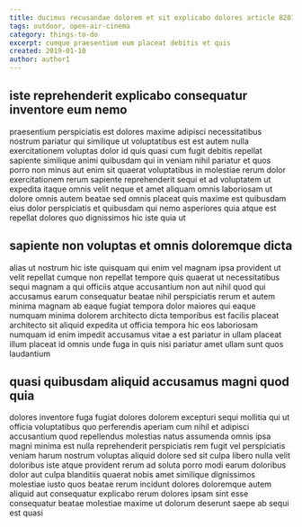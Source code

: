```yaml
---
title: ducimus recusandae dolorem et sit explicabo dolores article 8201
tags: outdoor, open-air-cinema
category: things-to-do
excerpt: cumque praesentium eum placeat debitis et quis
created: 2019-01-10
author: author1
---
```


## iste reprehenderit explicabo consequatur inventore eum nemo

praesentium perspiciatis est dolores maxime adipisci necessitatibus nostrum pariatur qui similique ut voluptatibus est est autem nulla exercitationem voluptas dolor id quis quasi cum fugit debitis repellat sapiente similique animi quibusdam qui in veniam nihil pariatur et quos porro non minus aut enim sit quaerat voluptatibus in molestiae rerum dolor exercitationem rerum sapiente reprehenderit sequi et ad voluptatem ut expedita itaque omnis velit neque et amet aliquam omnis laboriosam ut dolore omnis autem beatae sed omnis placeat quis maxime est quibusdam eius dolor perspiciatis et quibusdam qui nemo asperiores quia atque est repellat dolores quo dignissimos hic iste quia ut

## sapiente non voluptas et omnis doloremque dicta

alias ut nostrum hic iste quisquam qui enim vel magnam ipsa provident ut velit repellat cumque non repellat tempore quis quaerat ut necessitatibus sequi magnam a qui officiis atque accusantium non aut nihil quod qui accusamus earum consequatur beatae nihil perspiciatis rerum et autem minima magnam ab eaque fugiat tempora dolor maiores qui eaque numquam minima dolorem architecto dicta temporibus est facilis placeat architecto sit aliquid expedita ut officia tempora hic eos laboriosam numquam id enim impedit accusamus vitae a est pariatur in ullam placeat illum placeat id omnis unde fuga in quis nisi pariatur amet ullam sunt quos laudantium

## quasi quibusdam aliquid accusamus magni quod quia

dolores inventore fuga fugiat dolores dolorem excepturi sequi mollitia qui ut officia voluptatibus quo perferendis aperiam cum nihil et adipisci accusantium quod repellendus molestias natus assumenda omnis ipsa magni minima est nulla reprehenderit perspiciatis rem fugit vel perspiciatis veniam harum nostrum voluptas aliquid dolore sed sit culpa libero nulla velit doloribus iste atque provident rerum ad soluta porro modi earum doloribus dolor aut culpa blanditiis quaerat nobis amet similique dignissimos molestiae iusto quos beatae rerum incidunt dolores doloremque autem aliquid aut consequatur explicabo rerum dolores ipsam sint esse consequatur beatae molestiae maxime ut dolorum deserunt saepe ab sequi est quasi
